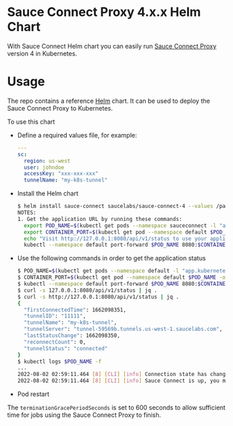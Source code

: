 # Sauce Connect Proxy 4.x.x Helm Chart

With Sauce Connect Helm chart you can easily run [Sauce Connect Proxy](https://docs.saucelabs.com/secure-connections/sauce-connect) version 4 in Kubernetes.

# Usage

The repo contains a reference [Helm](https://helm.sh/) chart. It can be used to deploy the Sauce Connect Proxy to Kubernetes.

To use this chart
- Define a required values file, for example:
  ```yaml
  ---
  sc:
    region: us-west
    user: johndoe
    accessKey: "xxx-xxx-xxx"
    tunnelName: "my-k8s-tunnel"
  ```
- Install the Helm chart
  ```bash
  $ helm install sauce-connect saucelabs/sauce-connect-4 --values /path/to/values.yaml --set sc.tunnelName=your-pool-name --set tunnelPoolSize=1
  NOTES:
  1. Get the application URL by running these commands:
    export POD_NAME=$(kubectl get pods --namespace sauceconnect -l "app.kubernetes.io/name=sauce-connect-4,app.kubernetes.io/instance=sauce-connect" -o jsonpath="{.items[0].metadata.name}")
    export CONTAINER_PORT=$(kubectl get pod --namespace default $POD_NAME -o jsonpath="{.spec.containers[0].ports[0].containerPort}")
    echo "Visit http://127.0.0.1:8080/api/v1/status to use your application"
    kubectl --namespace default port-forward $POD_NAME 8080:$CONTAINER_PORT
  ```
- Use the following commands in order to get the application status
  ```bash
  $ POD_NAME=$(kubectl get pods --namespace default -l "app.kubernetes.io/name=sauce-connect-4,app.kubernetes.io/instance=sauce-connect-4" -o jsonpath="{.items[0].metadata.name}")
  $ CONTAINER_PORT=$(kubectl get pod --namespace default $POD_NAME -o jsonpath="{.spec.containers[0].ports[0].containerPort}")
  $ kubectl --namespace default port-forward $POD_NAME 8080:$CONTAINER_PORT
  $ curl -s 127.0.0.1:8080/api/v1/status | jq .
  $ curl -s http://127.0.0.1:8080/api/v1/status | jq .
  {
    "firstConnectedTime": 1662098351,
    "tunnelID": "11111",
    "tunnelName": "my-k8s-tunnel",
    "tunnelServer": "tunnel-59569b.tunnels.us-west-1.saucelabs.com",
    "lastStatusChange": 1662098350,
    "reconnectCount": 0,
    "tunnelStatus": "connected"
  }
  $ kubectl logs $POD_NAME -f
  ...
  2022-08-02 02:59:11.464 [8] [CLI] [info] Connection state has changed: previous: INIT, actual: CONNECTED.
  2022-08-02 02:59:11.464 [8] [CLI] [info] Sauce Connect is up, you may start your tests.
  ```

- Pod restart

The `terminationGracePeriodSeconds` is set to 600 seconds to allow sufficient time for jobs using the Sauce Connect Proxy to finish.
